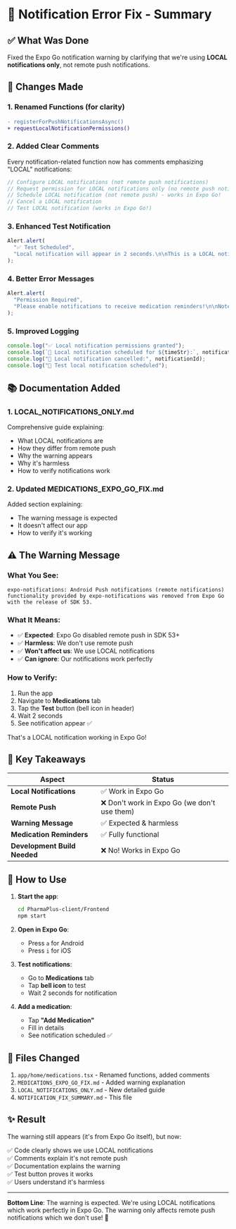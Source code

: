 # 🔧 Notification Error Fix - Summary

## ✅ What Was Done

Fixed the Expo Go notification warning by clarifying that we're using **LOCAL notifications only**, not remote push notifications.

## 🔄 Changes Made

### 1. **Renamed Functions** (for clarity)

```diff
- registerForPushNotificationsAsync()
+ requestLocalNotificationPermissions()
```

### 2. **Added Clear Comments**

Every notification-related function now has comments emphasizing "LOCAL" notifications:

```typescript
// Configure LOCAL notifications (not remote push notifications)
// Request permission for LOCAL notifications only (no remote push notifications)
// Schedule LOCAL notification (not remote push) - works in Expo Go!
// Cancel a LOCAL notification
// Test LOCAL notification (works in Expo Go!)
```

### 3. **Enhanced Test Notification**

```typescript
Alert.alert(
  "✅ Test Scheduled",
  "Local notification will appear in 2 seconds.\n\nThis is a LOCAL notification, not a remote push notification!"
);
```

### 4. **Better Error Messages**

```typescript
Alert.alert(
  "Permission Required",
  "Please enable notifications to receive medication reminders!\n\nNote: These are LOCAL notifications scheduled on your device, not remote push notifications."
);
```

### 5. **Improved Logging**

```typescript
console.log("✅ Local notification permissions granted");
console.log(`📅 Local notification scheduled for ${timeStr}:`, notificationId);
console.log("🔕 Local notification cancelled:", notificationId);
console.log("🧪 Test local notification scheduled");
```

## 📚 Documentation Added

### 1. **LOCAL_NOTIFICATIONS_ONLY.md**

Comprehensive guide explaining:

- What LOCAL notifications are
- How they differ from remote push
- Why the warning appears
- Why it's harmless
- How to verify notifications work

### 2. **Updated MEDICATIONS_EXPO_GO_FIX.md**

Added section explaining:

- The warning message is expected
- It doesn't affect our app
- How to verify it's working

## ⚠️ The Warning Message

### What You See:

```
expo-notifications: Android Push notifications (remote notifications)
functionality provided by expo-notifications was removed from Expo Go
with the release of SDK 53.
```

### What It Means:

- ✅ **Expected**: Expo Go disabled remote push in SDK 53+
- ✅ **Harmless**: We don't use remote push
- ✅ **Won't affect us**: We use LOCAL notifications
- ✅ **Can ignore**: Our notifications work perfectly

### How to Verify:

1. Run the app
2. Navigate to **Medications** tab
3. Tap the **Test** button (bell icon in header)
4. Wait 2 seconds
5. See notification appear ✅

That's a LOCAL notification working in Expo Go!

## 🎯 Key Takeaways

| Aspect                       | Status                                       |
| ---------------------------- | -------------------------------------------- |
| **Local Notifications**      | ✅ Work in Expo Go                           |
| **Remote Push**              | ❌ Don't work in Expo Go (we don't use them) |
| **Warning Message**          | ✅ Expected & harmless                       |
| **Medication Reminders**     | ✅ Fully functional                          |
| **Development Build Needed** | ❌ No! Works in Expo Go                      |

## 🚀 How to Use

1. **Start the app**:

   ```bash
   cd PharmaPlus-client/Frontend
   npm start
   ```

2. **Open in Expo Go**:

   - Press `a` for Android
   - Press `i` for iOS

3. **Test notifications**:

   - Go to **Medications** tab
   - Tap **bell icon** to test
   - Wait 2 seconds for notification

4. **Add a medication**:
   - Tap **"Add Medication"**
   - Fill in details
   - See notification scheduled ✅

## 📖 Files Changed

1. `app/home/medications.tsx` - Renamed functions, added comments
2. `MEDICATIONS_EXPO_GO_FIX.md` - Added warning explanation
3. `LOCAL_NOTIFICATIONS_ONLY.md` - New detailed guide
4. `NOTIFICATION_FIX_SUMMARY.md` - This file

## ✨ Result

The warning still appears (it's from Expo Go itself), but now:

✅ Code clearly shows we use LOCAL notifications  
✅ Comments explain it's not remote push  
✅ Documentation explains the warning  
✅ Test button proves it works  
✅ Users understand it's harmless

---

**Bottom Line**: The warning is expected. We're using LOCAL notifications which work perfectly in Expo Go. The warning only affects remote push notifications which we don't use! 🎉
